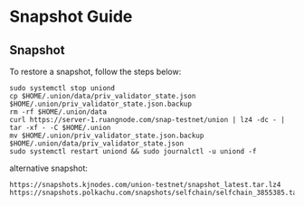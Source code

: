 # Snapshot Guide

## Snapshot
To restore a snapshot, follow the steps below:

```
sudo systemctl stop uniond
cp $HOME/.union/data/priv_validator_state.json $HOME/.union/priv_validator_state.json.backup
rm -rf $HOME/.union/data
curl https://server-1.ruangnode.com/snap-testnet/union | lz4 -dc - | tar -xf - -C $HOME/.union
mv $HOME/.union/priv_validator_state.json.backup $HOME/.union/data/priv_validator_state.json
sudo systemctl restart uniond && sudo journalctl -u uniond -f
```
alternative snapshot:

```
https://snapshots.kjnodes.com/union-testnet/snapshot_latest.tar.lz4
https://snapshots.polkachu.com/snapshots/selfchain/selfchain_3855385.tar.lz4
```
